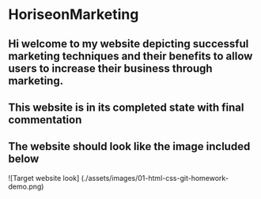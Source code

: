 # HoriseonMarketing

## Hi welcome to my website depicting successful marketing techniques and their benefits to allow users to increase their business through marketing. 

## This website is in its completed state with final commentation

##

## The website should look like the image included below

![Target website look] (./assets/images/01-html-css-git-homework-demo.png)
